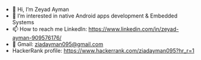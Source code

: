 - 👋 Hi, I’m Zeyad Ayman
- 👀 I’m interested in native Android apps development & Embedded Systems
- 📫 How to reach me LinkedIn: https://www.linkedin.com/in/zeyad-ayman-909576176/
- 📧 Gmail: ziadayman095@gmail.com
- HackerRank profile: https://www.hackerrank.com/ziadayman095?hr_r=1
